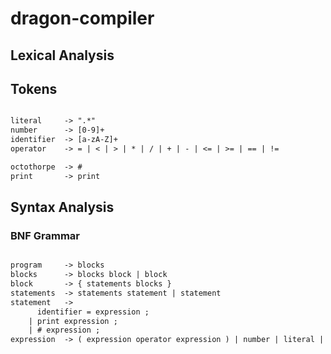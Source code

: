 # dragon-compiler

## Lexical Analysis

## Tokens

```txt

literal     -> ".*"
number      -> [0-9]+
identifier  -> [a-zA-Z]+
operator    -> = | < | > | * | / | + | - | <= | >= | == | !=

octothorpe  -> #
print       -> print
```

## Syntax Analysis

### BNF Grammar

```txt

program     -> blocks
blocks      -> blocks block | block
block       -> { statements blocks }
statements  -> statements statement | statement
statement   ->
      identifier = expression ;
    | print expression ;
    | # expression ;
expression  -> ( expression operator expression ) | number | literal | identifier

```
